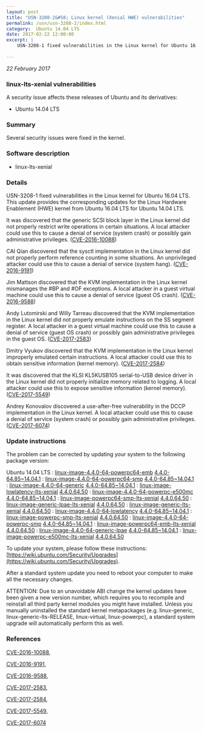 ```yaml
---
layout: post
title: "USN-3208-2&#58; Linux kernel (Xenial HWE) vulnerabilities"
permalink: /usn/usn-3208-2/index.html
category:  Ubuntu 14.04 LTS
date: 2017-02-22 12:00:00
excerpt: |
    USN-3208-1 fixed vulnerabilities in the Linux kernel for Ubuntu 16.04 LTS. This update provides the corresponding updates for the Linux Hardware Enablement (HWE) kernel from Ubuntu 16.04 LTS for Ubuntu 14.04 LTS.
    
--- 
```

 
 

*22 February 2017*

### linux-lts-xenial vulnerabilities

A security issue affects these releases of Ubuntu and its derivatives:

* Ubuntu 14.04 LTS

### Summary

Several security issues were fixed in the kernel. 

### Software description

* linux-lts-xenial 

### Details

USN-3208-1 fixed vulnerabilities in the Linux kernel for Ubuntu 16.04 LTS. This update provides the corresponding updates for the Linux Hardware Enablement (HWE) kernel from Ubuntu 16.04 LTS for Ubuntu 14.04 LTS.

It was discovered that the generic SCSI block layer in the Linux kernel did not properly restrict write operations in certain situations. A local attacker could use this to cause a denial of service (system crash) or possibly gain administrative privileges. ([CVE-2016-10088](http://people.ubuntu.com/~ubuntu-security/cve/CVE-2016-10088))

CAI Qian discovered that the sysctl implementation in the Linux kernel did not properly perform reference counting in some situations. An unprivileged attacker could use this to cause a denial of service (system hang). ([CVE-2016-9191](http://people.ubuntu.com/~ubuntu-security/cve/CVE-2016-9191))

Jim Mattson discovered that the KVM implementation in the Linux kernel mismanages the #BP and #OF exceptions. A local attacker in a guest virtual machine could use this to cause a denial of service (guest OS crash). ([CVE-2016-9588](http://people.ubuntu.com/~ubuntu-security/cve/CVE-2016-9588))

Andy Lutomirski and Willy Tarreau discovered that the KVM implementation in the Linux kernel did not properly emulate instructions on the SS segment register. A local attacker in a guest virtual machine could use this to cause a denial of service (guest OS crash) or possibly gain administrative privileges in the guest OS. ([CVE-2017-2583](http://people.ubuntu.com/~ubuntu-security/cve/CVE-2017-2583))

Dmitry Vyukov discovered that the KVM implementation in the Linux kernel improperly emulated certain instructions. A local attacker could use this to obtain sensitive information (kernel memory). ([CVE-2017-2584](http://people.ubuntu.com/~ubuntu-security/cve/CVE-2017-2584))

It was discovered that the KLSI KL5KUSB105 serial-to-USB device driver in the Linux kernel did not properly initialize memory related to logging. A local attacker could use this to expose sensitive information (kernel memory). ([CVE-2017-5549](http://people.ubuntu.com/~ubuntu-security/cve/CVE-2017-5549))

Andrey Konovalov discovered a use-after-free vulnerability in the DCCP implementation in the Linux kernel. A local attacker could use this to cause a denial of service (system crash) or possibly gain administrative privileges. ([CVE-2017-6074](http://people.ubuntu.com/~ubuntu-security/cve/CVE-2017-6074)) 

### Update instructions

The problem can be corrected by updating your system to the following package version:

Ubuntu 14.04 LTS
 : [linux-image-4.4.0-64-powerpc64-emb](https://launchpad.net/ubuntu/+source/linux-lts-xenial) <span> [4.4.0-64.85~14.04.1](https://launchpad.net/ubuntu/+source/linux-lts-xenial/4.4.0-64.85~14.04.1) </span> 
 : [linux-image-4.4.0-64-powerpc64-smp](https://launchpad.net/ubuntu/+source/linux-lts-xenial) <span> [4.4.0-64.85~14.04.1](https://launchpad.net/ubuntu/+source/linux-lts-xenial/4.4.0-64.85~14.04.1) </span> 
 : [linux-image-4.4.0-64-generic](https://launchpad.net/ubuntu/+source/linux-lts-xenial) <span> [4.4.0-64.85~14.04.1](https://launchpad.net/ubuntu/+source/linux-lts-xenial/4.4.0-64.85~14.04.1) </span> 
 : [linux-image-lowlatency-lts-xenial](https://launchpad.net/ubuntu/+source/linux-lts-xenial) <span> [4.4.0.64.50](https://launchpad.net/ubuntu/+source/linux-lts-xenial/4.4.0-64.85~14.04.1) </span> 
 : [linux-image-4.4.0-64-powerpc-e500mc](https://launchpad.net/ubuntu/+source/linux-lts-xenial) <span> [4.4.0-64.85~14.04.1](https://launchpad.net/ubuntu/+source/linux-lts-xenial/4.4.0-64.85~14.04.1) </span> 
 : [linux-image-powerpc64-smp-lts-xenial](https://launchpad.net/ubuntu/+source/linux-lts-xenial) <span> [4.4.0.64.50](https://launchpad.net/ubuntu/+source/linux-lts-xenial/4.4.0-64.85~14.04.1) </span> 
 : [linux-image-generic-lpae-lts-xenial](https://launchpad.net/ubuntu/+source/linux-lts-xenial) <span> [4.4.0.64.50](https://launchpad.net/ubuntu/+source/linux-lts-xenial/4.4.0-64.85~14.04.1) </span> 
 : [linux-image-generic-lts-xenial](https://launchpad.net/ubuntu/+source/linux-lts-xenial) <span> [4.4.0.64.50](https://launchpad.net/ubuntu/+source/linux-lts-xenial/4.4.0-64.85~14.04.1) </span> 
 : [linux-image-4.4.0-64-lowlatency](https://launchpad.net/ubuntu/+source/linux-lts-xenial) <span> [4.4.0-64.85~14.04.1](https://launchpad.net/ubuntu/+source/linux-lts-xenial/4.4.0-64.85~14.04.1) </span> 
 : [linux-image-powerpc-smp-lts-xenial](https://launchpad.net/ubuntu/+source/linux-lts-xenial) <span> [4.4.0.64.50](https://launchpad.net/ubuntu/+source/linux-lts-xenial/4.4.0-64.85~14.04.1) </span> 
 : [linux-image-4.4.0-64-powerpc-smp](https://launchpad.net/ubuntu/+source/linux-lts-xenial) <span> [4.4.0-64.85~14.04.1](https://launchpad.net/ubuntu/+source/linux-lts-xenial/4.4.0-64.85~14.04.1) </span> 
 : [linux-image-powerpc64-emb-lts-xenial](https://launchpad.net/ubuntu/+source/linux-lts-xenial) <span> [4.4.0.64.50](https://launchpad.net/ubuntu/+source/linux-lts-xenial/4.4.0-64.85~14.04.1) </span> 
 : [linux-image-4.4.0-64-generic-lpae](https://launchpad.net/ubuntu/+source/linux-lts-xenial) <span> [4.4.0-64.85~14.04.1](https://launchpad.net/ubuntu/+source/linux-lts-xenial/4.4.0-64.85~14.04.1) </span> 
 : [linux-image-powerpc-e500mc-lts-xenial](https://launchpad.net/ubuntu/+source/linux-lts-xenial) <span> [4.4.0.64.50](https://launchpad.net/ubuntu/+source/linux-lts-xenial/4.4.0-64.85~14.04.1) </span> 

To update your system, please follow these instructions: [https://wiki.ubuntu.com/Security/Upgrades](https://wiki.ubuntu.com/Security/Upgrades).

After a standard system update you need to reboot your computer to make all the necessary changes.

ATTENTION: Due to an unavoidable ABI change the kernel updates have been given a new version number, which requires you to recompile and reinstall all third party kernel modules you might have installed. Unless you manually uninstalled the standard kernel metapackages (e.g. linux-generic, linux-generic-lts-RELEASE, linux-virtual, linux-powerpc), a standard system upgrade will automatically perform this as well. 

### References

 
 [CVE-2016-10088](http://people.ubuntu.com/~ubuntu-security/cve/CVE-2016-10088), 

 [CVE-2016-9191](http://people.ubuntu.com/~ubuntu-security/cve/CVE-2016-9191), 

 [CVE-2016-9588](http://people.ubuntu.com/~ubuntu-security/cve/CVE-2016-9588), 

 [CVE-2017-2583](http://people.ubuntu.com/~ubuntu-security/cve/CVE-2017-2583), 

 [CVE-2017-2584](http://people.ubuntu.com/~ubuntu-security/cve/CVE-2017-2584), 

 [CVE-2017-5549](http://people.ubuntu.com/~ubuntu-security/cve/CVE-2017-5549), 

 [CVE-2017-6074](http://people.ubuntu.com/~ubuntu-security/cve/CVE-2017-6074)
 

